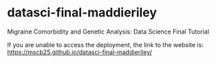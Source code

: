 # datasci-final-maddieriley
Migraine Comorbidity and Genetic Analysis: Data Science Final Tutorial

If you are unable to access the deployment, the link to the website is: https://mscb25.github.io/datasci-final-maddieriley/
